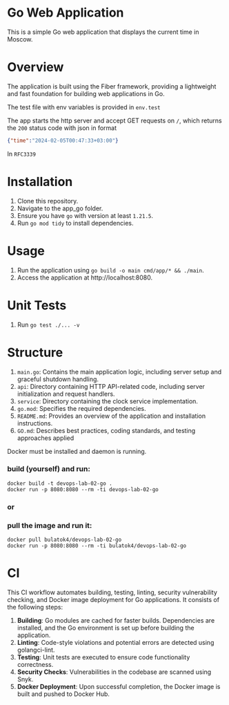 # Go Web Application

This is a simple Go web application that displays the current time in Moscow.

# Overview

The application is built using the Fiber framework, providing a lightweight and fast foundation for building web
applications in Go.

The test file with env variables is provided in ```env.test```

The app starts the http server and accept GET requests on ```/```, which returns the `200` status code with json in format
```json
{"time":"2024-02-05T00:47:33+03:00"} 
```
In `RFC3339`

# Installation

1. Clone this repository.
2. Navigate to the app_go folder.
3. Ensure you have `go` with version at least `1.21.5`.
4. Run `go mod tidy` to install dependencies.

# Usage

1. Run the application using `go build -o main cmd/app/* && ./main`.
2. Access the application at http://localhost:8080.

# Unit Tests
1. Run `go test ./... -v` 

# Structure

1. `main.go`: Contains the main application logic, including server setup and graceful shutdown handling.
2. `api`: Directory containing HTTP API-related code, including server initialization and request handlers.
3. `service`: Directory containing the clock service implementation.
4. `go.mod`: Specifies the required dependencies.
5. `README.md`: Provides an overview of the application and installation instructions.
6. `GO.md`: Describes best practices, coding standards, and testing approaches applied

Docker must be installed and daemon is running.

### build (yourself) and run:
```
docker build -t devops-lab-02-go .
docker run -p 8080:8080 --rm -ti devops-lab-02-go
```

### or

### pull the image and run it:
```
docker pull bulatok4/devops-lab-02-go 
docker run -p 8080:8080 --rm -ti bulatok4/devops-lab-02-go
```


# CI

This CI workflow automates building, testing, linting, security vulnerability checking, and Docker image deployment for Go applications. It consists of the following steps:

1. **Building**: Go modules are cached for faster builds. Dependencies are installed, and the Go environment is set up before building the application.
2. **Linting**: Code-style violations and potential errors are detected using golangci-lint.
3. **Testing**: Unit tests are executed to ensure code functionality correctness.
4. **Security Checks**: Vulnerabilities in the codebase are scanned using Snyk.
5. **Docker Deployment**: Upon successful completion, the Docker image is built and pushed to Docker Hub.


